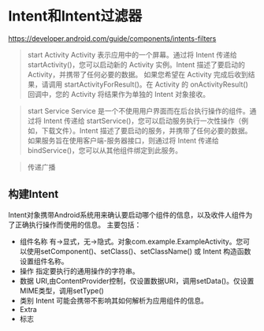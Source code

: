 # Intent和Intent过滤器
https://developer.android.com/guide/components/intents-filters

> start Activity
	Activity 表示应用中的一个屏幕。通过将 Intent 传递给 startActivity()，您可以启动新的 Activity 实例。Intent 描述了要启动的 Activity，并携带了任何必要的数据。
	如果您希望在 Activity 完成后收到结果，请调用 startActivityForResult()。在 Activity 的 onActivityResult() 回调中，您的 Activity 将结果作为单独的 Intent 对象接收。

> start Service
	Service 是一个不使用用户界面而在后台执行操作的组件。通过将 Intent 传递给 startService()，您可以启动服务执行一次性操作（例如，下载文件）。Intent 描述了要启动的服务，并携带了任何必要的数据。
    如果服务旨在使用客户端-服务器接口，则通过将 Intent 传递给 bindService()，您可以从其他组件绑定到此服务。

> 传递广播

## 构建Intent

Intent对象携带Android系统用来确认要启动哪个组件的信息，以及收件人组件为了正确执行操作而使用的信息。
主要包括：
* 组件名称
	有->显式，无->隐式。<ComponentName>对象com.example.ExampleActivity。您可以使用setComponent()、setClass()、setClassName() 或 Intent 构造函数设置组件名称。
* 操作
	指定要执行的通用操作的字符串。
* 数据
	URI,由ContentProvider控制，仅设置数据URI，调用setData()。仅设置MIME类型，调用setType()
* 类别
Intent 可能会携带不影响其如何解析为应用组件的信息。
* Extra
* 标志